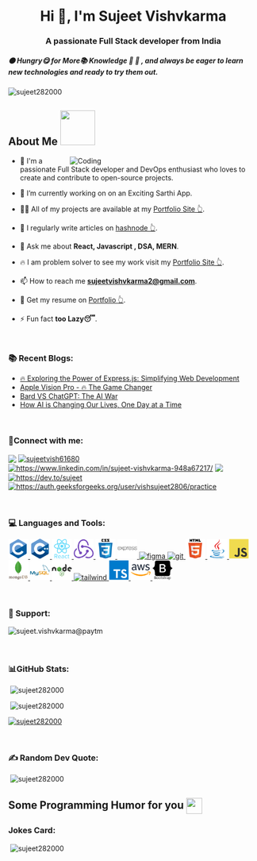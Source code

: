 <h1 align="center">Hi 👋, I'm Sujeet Vishvkarma</h1>
<h3 align="center">A passionate Full Stack developer from India</h3>
 <h5>
🟠 Hungry😋 for More📚 Knowledge 🤠
🔵 , and always be eager to learn new technologies and ready to try them out. 
  </h5>

<p align="left"> <img src="https://komarev.com/ghpvc/?username=sujeet282000&label=Profile%20views&color=0e75b6&style=flat" alt="sujeet282000" /> </p>
<h2> About Me<span> <img src = "https://raw.githubusercontent.com/rahulbanerjee26/githubProfileReadmeGenerator/main/gifs/eatSleepCodeRepeat.gif" width = 70px height='70px'></span></h2> <img align="right" alt="Coding" width="380" src="https://i.pinimg.com/originals/81/17/8b/81178b47a8598f0c81c4799f2cdd4057.gif">

 
- 🧑 I'm a passionate Full Stack developer and DevOps enthusiast who loves to create and contribute to open-source projects.
- 🔭 I’m currently working on on an Exciting Sarthi App.

- 👨‍💻 All of my projects are available at my [Portfolio Site 👆](https://sujeetvishvkarma.webflow.io/).

- 📝 I regularly write articles on [hashnode 👆](https://sujeet-vishvkarma.hashnode.dev/).

- 💬 Ask me about **React, Javascript , DSA, MERN**.

- 🔥 I am problem solver to see my work visit my [Portfolio Site 👆](https://sujeetvishvkarma.webflow.io/).

- 📫 How to reach me **sujeetvishvkarma2@gmail.com**.

- 📄  Get my resume on [Portfolio 👆](https://sujeetvishvkarma.webflow.io/).

- ⚡ Fun fact **too Lazy😴**.

  <br>

<h3 align="left"> 📚 Recent Blogs:</h3>

- [🔥 Exploring the Power of Express.js: Simplifying Web Development](https://sujeet-vishvkarma.hashnode.dev/exploring-the-power-of-expressjs-simplifying-web-development)
- [Apple Vision Pro - 🔥 The Game Changer](https://sujeet-vishvkarma.hashnode.dev/apple-vision-pro-the-game-changer)
- [Bard VS ChatGPT: The AI War](https://sujeet-vishvkarma.hashnode.dev/bard-vs-chatgpt-the-ai-war)
- [How AI is Changing Our Lives, One Day at a Time](https://sujeet-vishvkarma.hashnode.dev/how-ai-is-changing-our-lives-one-day-at-a-time)

<br>
<h3 align="left"> 🤝Connect with me:</h3>
<p align="left">
<a href = 'https://sujeetvishvkarma.webflow.io/'> <img width = '32px' align= 'center' src="https://raw.githubusercontent.com/rahulbanerjee26/githubAboutMeGenerator/main/icons/portfolio.png"/></a>
<a href="https://twitter.com/sujeetvish61680" target="blank"><img align="center" src="https://raw.githubusercontent.com/rahuldkjain/github-profile-readme-generator/master/src/images/icons/Social/twitter.svg" alt="sujeetvish61680" height="30" width="40" /></a>
<a href="https://www.linkedin.com/in/sujeet-vishvkarma-948a67217/" target="blank"><img align="center" src="https://raw.githubusercontent.com/rahuldkjain/github-profile-readme-generator/master/src/images/icons/Social/linked-in-alt.svg" alt="https://www.linkedin.com/in/sujeet-vishvkarma-948a67217/" height="30" width="40" /></a>
<a href = 'https://sujeet-vishvkarma.hashnode.dev/'> <img width = '32px' align= 'center' src="https://cdn.hashnode.com/res/hashnode/image/upload/v1611902473383/CDyAuTy75.png?auto=compress"/></a>
<a href="https://dev.to/sujeet" target="blank"><img align="center" src="https://raw.githubusercontent.com/rahuldkjain/github-profile-readme-generator/master/src/images/icons/Social/devto.svg" alt="https://dev.to/sujeet" height="30" width="40" /></a>
<a href="https://auth.geeksforgeeks.org/user/https://auth.geeksforgeeks.org/user/vishsujeet2806/practice" target="blank"><img align="center" src="https://raw.githubusercontent.com/rahuldkjain/github-profile-readme-generator/master/src/images/icons/Social/geeks-for-geeks.svg" alt="https://auth.geeksforgeeks.org/user/vishsujeet2806/practice" height="30" width="40" /></a>
</p>
<br>
<h3 align="left"> 💻 Languages and Tools:</h3>
<p align="left">  <a href="https://www.cprogramming.com/" target="_blank" rel="noreferrer"> <img src="https://raw.githubusercontent.com/devicons/devicon/master/icons/c/c-original.svg" alt="c" width="40" height="40"/> </a> <a href="https://www.w3schools.com/cpp/" target="_blank" rel="noreferrer"> <img src="https://raw.githubusercontent.com/devicons/devicon/master/icons/cplusplus/cplusplus-original.svg" alt="cplusplus" width="40" height="40"/> </a><a href="https://reactjs.org/" target="_blank" rel="noreferrer"> <img src="https://raw.githubusercontent.com/devicons/devicon/master/icons/react/react-original-wordmark.svg" alt="react" width="40" height="40"/> </a> <a href="https://redux.js.org" target="_blank" rel="noreferrer"> <img src="https://raw.githubusercontent.com/devicons/devicon/master/icons/redux/redux-original.svg" alt="redux" width="40" height="40"/> </a> <a href="https://www.w3schools.com/css/" target="_blank" rel="noreferrer"> <img src="https://raw.githubusercontent.com/devicons/devicon/master/icons/css3/css3-original-wordmark.svg" alt="css3" width="40" height="40"/> </a> <a href="https://expressjs.com" target="_blank" rel="noreferrer"> <img src="https://raw.githubusercontent.com/devicons/devicon/master/icons/express/express-original-wordmark.svg" alt="express" width="40" height="40"/> </a> <a href="https://www.figma.com/" target="_blank" rel="noreferrer"> <img src="https://www.vectorlogo.zone/logos/figma/figma-icon.svg" alt="figma" width="40" height="40"/> </a> <a href="https://git-scm.com/" target="_blank" rel="noreferrer"> <img src="https://www.vectorlogo.zone/logos/git-scm/git-scm-icon.svg" alt="git" width="40" height="40"/> </a> <a href="https://www.w3.org/html/" target="_blank" rel="noreferrer"> <img src="https://raw.githubusercontent.com/devicons/devicon/master/icons/html5/html5-original-wordmark.svg" alt="html5" width="40" height="40"/> </a> <a href="https://www.java.com" target="_blank" rel="noreferrer"> <img src="https://raw.githubusercontent.com/devicons/devicon/master/icons/java/java-original.svg" alt="java" width="40" height="40"/> </a> <a href="https://developer.mozilla.org/en-US/docs/Web/JavaScript" target="_blank" rel="noreferrer"> <img src="https://raw.githubusercontent.com/devicons/devicon/master/icons/javascript/javascript-original.svg" alt="javascript" width="40" height="40"/> </a> <a href="https://www.mongodb.com/" target="_blank" rel="noreferrer"> <img src="https://raw.githubusercontent.com/devicons/devicon/master/icons/mongodb/mongodb-original-wordmark.svg" alt="mongodb" width="40" height="40"/> </a> <a href="https://www.mysql.com/" target="_blank" rel="noreferrer"> <img src="https://raw.githubusercontent.com/devicons/devicon/master/icons/mysql/mysql-original-wordmark.svg" alt="mysql" width="40" height="40"/> </a> <a href="https://nodejs.org" target="_blank" rel="noreferrer"> <img src="https://raw.githubusercontent.com/devicons/devicon/master/icons/nodejs/nodejs-original-wordmark.svg" alt="nodejs" width="40" height="40"/> </a> <a href="https://tailwindcss.com/" target="_blank" rel="noreferrer"> <img src="https://www.vectorlogo.zone/logos/tailwindcss/tailwindcss-icon.svg" alt="tailwind" width="40" height="40"/> </a> <a href="https://www.typescriptlang.org/" target="_blank" rel="noreferrer"> <img src="https://raw.githubusercontent.com/devicons/devicon/master/icons/typescript/typescript-original.svg" alt="typescript" width="40" height="40"/> </a><a href="https://aws.amazon.com" target="_blank" rel="noreferrer"> <img src="https://raw.githubusercontent.com/devicons/devicon/master/icons/amazonwebservices/amazonwebservices-original-wordmark.svg" alt="aws" width="40" height="40"/> </a> <a href="https://getbootstrap.com" target="_blank" rel="noreferrer"> <img src="https://raw.githubusercontent.com/devicons/devicon/master/icons/bootstrap/bootstrap-plain-wordmark.svg" alt="bootstrap" width="40" height="40"/> </a> </p>
<br>
<h3 align="left"> 💼 Support:</h3>
<p><a href="https://www.buymeacoffee.com/vishsujeetj"> <img align="left" src="https://cdn.buymeacoffee.com/buttons/v2/default-yellow.png" height="50" width="210" alt="sujeet.vishvkarma@paytm" /></a></p><br><br>

<br>
<h3 align="left">📊GitHub Stats:</h3> 

<p>&nbsp;<img align="center" src="https://github-readme-stats.vercel.app/api?username=sujeet282000&theme=tokyonight&hide_border=true&include_all_commits=false&count_private=true&show_icons=true&locale=en" alt="sujeet282000" /></p>
<p>&nbsp;<img align="center" src="https://github-readme-streak-stats.herokuapp.com/?user=sujeet282000&theme=tokyonight&hide_border=true&include_all_commits=" alt="sujeet282000" /></p>
<p align="left"> <a href="https://github.com/ryo-ma/github-profile-trophy"><img src="https://github-profile-trophy.vercel.app/?username=sujeet282000&theme=tokyonight&hide_border=true&include_all_commits=false&count_private=true&show_icons=true" alt="sujeet282000" /></a> </p>

<br>
<h3 align="left">✍️ Random Dev Quote:</h3> 
<p>&nbsp;<img align="center" src="https://quotes-github-readme.vercel.app/api?type=horizontal&theme=radical&hide_border=true&include_all_commits=false&count_private=true&show_icons=true&locale=en" alt="sujeet282000" /></p>
  
  <h2> Some Programming Humor for you <img align ='center' src='https://raw.githubusercontent.com/rahulbanerjee26/githubProfileReadmeGenerator/main/gifs/winkFace.gif' width = '32px' height= '32px'></h2>

<h3 align="left"> Jokes Card:</h3> 
<p>&nbsp;<img align="center" src="https://readme-jokes.vercel.app/api?theme=default&hide_border=true&include_all_commits=false&count_private=true&show_icons=true&locale=en" alt="sujeet282000" /></p>

